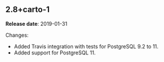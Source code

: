 ## 2.8+carto-1

**Release date**: 2019-01-31

Changes:
- Added Travis integration with tests for PostgreSQL 9.2 to 11.
- Added support for PostgreSQL 11.
